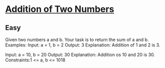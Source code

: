# [Addition of Two Numbers](https://www.geeksforgeeks.org/problems/addition-of-two-numbers0812/1)
## Easy
Given two numbers a and b. Your task is to return the sum of a and b.
Examples:
Input: a = 1, b = 2
Output: 3
Explanation: Addition of 1 and 2 is 3.

Input: a = 10, b = 20
Output: 30
Explanation: Addition os 10 and 20 is 30.
Constraints:1 &lt;= a, b &lt;= 1018
